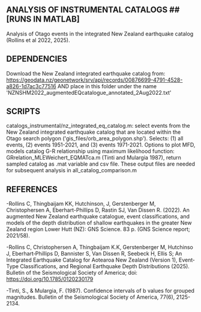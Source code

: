 ## ANALYSIS OF INSTRUMENTAL CATALOGS ## [RUNS IN MATLAB]

Analysis of Otago events in the integrated New Zealand earthquake catalog (Rollins et al 2022, 2025).

## DEPENDENCIES ##

Download the New Zealand integrated earthquake catalog from: https://geodata.nz/geonetwork/srv/api/records/00876699-4791-4528-a826-1d7ac3c77516 AND place in this folder under the name 'NZNSHM2022_augmentedEQcatalogue_annotated_2Aug2022.txt'

## SCRIPTS ##

catalogs_instrumental/nz_integrated_eq_catalog.m: select events from the New Zealand integrated earthquake catalog that are located within the Otago search polygon ('gis_files/orb_area_polygon.shp'). Selects: (1) all events, (2) events 1951-2021, and (3) events 1971-2021. Options to plot MFD, models catalog G-R relationship using maximum likelihood function: GRrelation_MLEWeichert_EQMATca.m (Tinti and Mulargia 1987), return sampled catalog as .mat variable and csv file. These output files are needed for subsequent analysis in all_catalog_comparison.m

## REFERENCES ##

-Rollins C, Thingbaijam KK, Hutchinson, J, Gerstenberger M, Christophersen A, Eberhart-Phillips D, Rastin SJ, Van Dissen R. (2022). An augmented New Zealand earthquake catalogue, event classifications, and models of the depth distribution of shallow earthquakes in the greater New Zealand region Lower Hutt (NZ): GNS Science. 83 p. (GNS Science report; 2021/58).

-Rollins C, Christophersen A, Thingbaijam K.K, Gerstenberger M, Hutchinso J, Eberhart‐Phillips D, Bannister S, Van Dissen R, Seebeck H, Ellis S; An Integrated Earthquake Catalog for Aotearoa New Zealand (Version 1), Event‐Type Classifications, and Regional Earthquake Depth Distributions (2025). Bulletin of the Seismological Society of America; doi: https://doi.org/10.1785/0120230179

-Tinti, S., & Mulargia, F. (1987). Confidence intervals of b values for grouped magnitudes. Bulletin of the Seismological Society of America, 77(6), 2125-2134.
